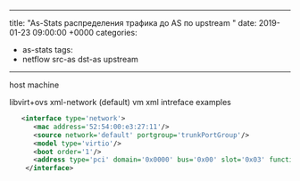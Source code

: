 
---
title: "As-Stats распределения трафика до AS по upstream "
date: 2019-01-23 09:00:00 +0000
categories:
  - as-stats
tags:
  - netflow src-as dst-as upstream
---

host machine

libvirt+ovs
xml-network (default)
vm  xml  intreface examples
```xml
   <interface type='network'>
      <mac address='52:54:00:e3:27:11'/>
      <source network='default' portgroup='trunkPortGroup'/>
      <model type='virtio'/>
      <boot order='1'/>
      <address type='pci' domain='0x0000' bus='0x00' slot='0x03' function='0x0'/>
    </interface>
```
